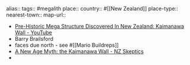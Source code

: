 alias::
tags:: #megalith 
place::
country:: #[[New Zealand]]
place-type::
nearest-town::
map-url::
- [Pre-Historic Mega Structure Discovered In New Zealand: Kaimanawa Wall - YouTube](https://www.youtube.com/watch?v=vTe8BZQ17ak)
- Barry Brailsford
- faces due north - see #[[Mario Buildreps]]
- [A New Age Myth: the Kaimanawa Wall - NZ Skeptics](https://skeptics.nz/journal/issues/41/a-new-age-myth-the-kaimanawa-wall)
-